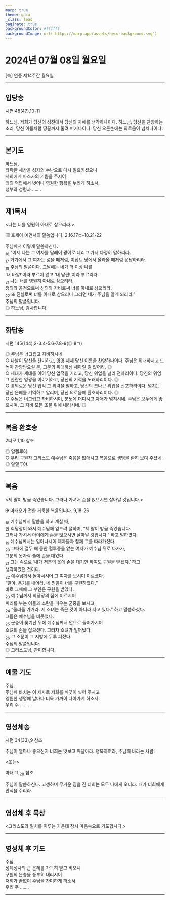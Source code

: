 ```yaml
---
marp: true
theme: gaia
_class: lead
paginate: true
backgroundColor: #ffffff
backgroundImage: url('https://marp.app/assets/hero-background.svg')
---
```


# 2024년 07월 08일 월요일

[녹] 연중 제14주간 월요일  




---

## 입당송

시편 48(47),10-11

하느님, 저희가 당신의 성전에서 당신의 자애를 생각하나이다. 하느님, 당신을 찬양하는 소리, 당신 이름처럼 땅끝까지 울려 퍼지나이다. 당신 오른손에는 의로움이 넘치나이다.  
  


---

## 본기도

하느님,  
타락한 세상을 성자의 수난으로 다시 일으키셨으니  
저희에게 파스카의 기쁨을 주시어  
죄의 억압에서 벗어나 영원한 행복을 누리게 하소서.  
성부와 성령과 …….  
  


---

## 제1독서

<나는 너를 영원히 아내로 삼으리라.>

▥ 호세아 예언서의 말씀입니다. 2,16.17ㄷ-18.21-22

주님께서 이렇게 말씀하신다.  
<sub>16</sub> “이제 나는 그 여자를 달래어 광야로 데리고 가서 다정히 말하리라.  
<sub>17</sub> 거기에서 그 여자는 젊을 때처럼, 이집트 땅에서 올라올 때처럼 응답하리라.  
<sub>18</sub> 주님의 말씀이다. 그날에는 네가 더 이상 나를  
‘내 바알!’이라 부르지 않고 ‘내 남편!’이라 부르리라.  
<sub>21</sub> 나는 너를 영원히 아내로 삼으리라.  
정의와 공정으로써 신의와 자비로써 너를 아내로 삼으리라.  
<sub>22</sub> 또 진실로써 너를 아내로 삼으리니 그러면 네가 주님을 알게 되리라.”  
주님의 말씀입니다.  
◎ 하느님, 감사합니다.  
  


---

## 화답송

시편 145(144),2-3.4-5.6-7.8-9(◎ 8ㄱ)

◎ 주님은 너그럽고 자비하시네.  
○ 나날이 당신을 찬미하고, 영영 세세 당신 이름을 찬양하나이다. 주님은 위대하시고 드높이 찬양받으실 분, 그분의 위대하심 헤아릴 길 없어라. ◎  
○ 세대가 세대를 이어 당신 업적을 기리고, 당신 위업을 널리 전하리이다. 당신의 위엄 그 찬란한 영광을 이야기하고, 당신의 기적을 노래하리이다. ◎  
○ 경외로운 당신 업적 그 위력을 말하고, 당신의 크나큰 위업을 선포하리이다. 넘치는 당신 은혜를 기억하고 알리며, 당신 의로움에 환호하리이다. ◎  
○ 주님은 너그럽고 자비하시며, 분노에 더디시고 자애가 넘치시네. 주님은 모두에게 좋으시며, 그 자비 모든 조물 위에 내리시네. ◎  
  


---

## 복음 환호송

2티모 1,10 참조

◎ 알렐루야.  
○ 우리 구원자 그리스도 예수님은 죽음을 없애시고 복음으로 생명을 환히 보여 주셨네.  
◎ 알렐루야.  
  


---

## 복음

<제 딸이 방금 죽었습니다. 그러나 가셔서 손을 얹으시면 살아날 것입니다.>

✠ 마태오가 전한 거룩한 복음입니다. 9,18-26

<sub>18</sub> 예수님께서 말씀을 하고 계실 때,  
한 회당장이 와서 예수님께 엎드려 절하며, “제 딸이 방금 죽었습니다.  
그러나 가셔서 아이에게 손을 얹으시면 살아날 것입니다.” 하고 말하였다.  
<sub>19</sub> 예수님께서는 일어나시어 제자들과 함께 그를 따라가셨다.  
<sub>20</sub> 그때에 열두 해 동안 혈루증을 앓는 여자가 예수님 뒤로 다가가,  
그분의 옷자락 술에 손을 대었다.  
<sub>21</sub> 그는 속으로 ‘내가 저분의 옷에 손을 대기만 하여도 구원을 받겠지.’ 하고  
생각하였던 것이다.  
<sub>22</sub> 예수님께서 돌아서시어 그 여자를 보시며 이르셨다.  
“딸아, 용기를 내어라. 네 믿음이 너를 구원하였다.”  
바로 그때에 그 부인은 구원을 받았다.  
<sub>23</sub> 예수님께서 회당장의 집에 이르시어  
피리를 부는 이들과 소란을 피우는 군중을 보시고,  
<sub>24</sub> “물러들 가거라. 저 소녀는 죽은 것이 아니라 자고 있다.” 하고 말씀하셨다.  
그들은 예수님을 비웃었다.  
<sub>25</sub> 군중이 쫓겨난 뒤에 예수님께서 안으로 들어가시어  
소녀의 손을 잡으셨다. 그러자 소녀가 일어났다.  
<sub>26</sub> 그 소문이 그 지방에 두루 퍼졌다.  
주님의 말씀입니다.  
◎ 그리스도님, 찬미합니다.  
  


---

## 예물 기도

주님,  
주님께 바치는 이 제사로 저희를 깨끗이 씻어 주시고  
영원한 생명에 날마다 더욱 가까이 나아가게 하소서.  
우리 주 …….  
  


---

## 영성체송

시편 34(33),9 참조

주님이 얼마나 좋으신지 너희는 맛보고 깨달아라. 행복하여라, 주님께 바라는 사람!  
  
<또는>  
  
마태 11,<sub>28</sub> 참조  
  
주님이 말씀하신다. 고생하며 무거운 짐을 진 너희는 모두 나에게 오너라. 내가 너희에게 안식을 주리라.  


---

## 영성체 후 묵상

<그리스도와 일치를 이루는 가운데 잠시 마음속으로 기도합시다.>  


---

## 영성체 후 기도

주님,  
성체성사의 큰 은혜를 가득히 받고 비오니  
구원의 은총을 풍부히 내리시어  
저희가 끝없이 주님을 찬미하게 하소서.  
우리 주 …….  
  


---